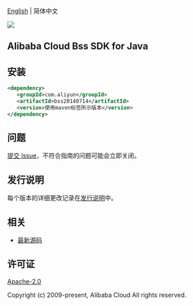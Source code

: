 [English](README.md) | 简体中文

![](https://aliyunsdk-pages.alicdn.com/icons/AlibabaCloud.svg)

## Alibaba Cloud Bss SDK for Java

## 安装

```xml
<dependency>
   <groupId>com.aliyun</groupId>
   <artifactId>bss20140714</artifactId>
   <version>使用maven标签所示版本</version>
</dependency>
```

## 问题

[提交 Issue](https://github.com/aliyun/alibabacloud-sdk/issues/new)，不符合指南的问题可能会立即关闭。

## 发行说明

每个版本的详细更改记录在[发行说明](./ChangeLog.txt)中。

## 相关

- [最新源码](https://github.com/aliyun/alibabacloud-sdk/tree/master/java)

## 许可证

[Apache-2.0](http://www.apache.org/licenses/LICENSE-2.0)

Copyright (c) 2009-present, Alibaba Cloud All rights reserved.
